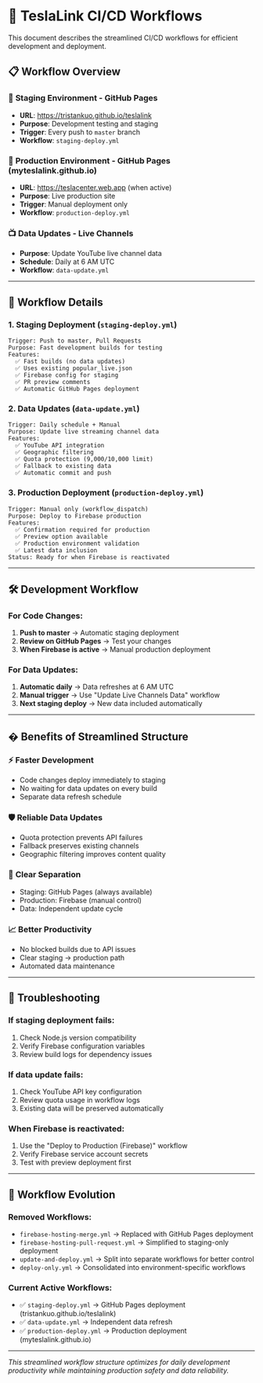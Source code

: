 # 🚀 TeslaLink CI/CD Workflows

This document describes the streamlined CI/CD workflows for efficient development and deployment.

## 📋 Workflow Overview

### 🎯 **Staging Environment** - GitHub Pages
- **URL**: https://tristankuo.github.io/teslalink
- **Purpose**: Development testing and staging
- **Trigger**: Every push to `master` branch
- **Workflow**: `staging-deploy.yml`

### 🚢 **Production Environment** - GitHub Pages (myteslalink.github.io)
- **URL**: https://teslacenter.web.app (when active)
- **Purpose**: Live production site
- **Trigger**: Manual deployment only
- **Workflow**: `production-deploy.yml`

### 📺 **Data Updates** - Live Channels
- **Purpose**: Update YouTube live channel data
- **Schedule**: Daily at 6 AM UTC
- **Workflow**: `data-update.yml`

---

## 🔄 Workflow Details

### 1. **Staging Deployment** (`staging-deploy.yml`)
```
Trigger: Push to master, Pull Requests
Purpose: Fast development builds for testing
Features:
  ✅ Fast builds (no data updates)
  ✅ Uses existing popular_live.json
  ✅ Firebase config for staging
  ✅ PR preview comments
  ✅ Automatic GitHub Pages deployment
```

### 2. **Data Updates** (`data-update.yml`)
```
Trigger: Daily schedule + Manual
Purpose: Update live streaming channel data
Features:
  ✅ YouTube API integration
  ✅ Geographic filtering
  ✅ Quota protection (9,000/10,000 limit)
  ✅ Fallback to existing data
  ✅ Automatic commit and push
```

### 3. **Production Deployment** (`production-deploy.yml`)
```
Trigger: Manual only (workflow_dispatch)
Purpose: Deploy to Firebase production
Features:
  ✅ Confirmation required for production
  ✅ Preview option available
  ✅ Production environment validation
  ✅ Latest data inclusion
Status: Ready for when Firebase is reactivated
```

---

## 🛠️ Development Workflow

### For Code Changes:
1. **Push to master** → Automatic staging deployment
2. **Review on GitHub Pages** → Test your changes
3. **When Firebase is active** → Manual production deployment

### For Data Updates:
1. **Automatic daily** → Data refreshes at 6 AM UTC
2. **Manual trigger** → Use "Update Live Channels Data" workflow
3. **Next staging deploy** → New data included automatically

---

## � Benefits of Streamlined Structure

### ⚡ **Faster Development**
- Code changes deploy immediately to staging
- No waiting for data updates on every build
- Separate data refresh schedule

### 🛡️ **Reliable Data Updates**
- Quota protection prevents API failures
- Fallback preserves existing channels
- Geographic filtering improves content quality

### 🎯 **Clear Separation**
- Staging: GitHub Pages (always available)
- Production: Firebase (manual control)
- Data: Independent update cycle

### 📈 **Better Productivity**
- No blocked builds due to API issues
- Clear staging → production path
- Automated data maintenance

---

## 🚨 Troubleshooting

### If staging deployment fails:
1. Check Node.js version compatibility
2. Verify Firebase configuration variables
3. Review build logs for dependency issues

### If data update fails:
1. Check YouTube API key configuration
2. Review quota usage in workflow logs
3. Existing data will be preserved automatically

### When Firebase is reactivated:
1. Use the "Deploy to Production (Firebase)" workflow
2. Verify Firebase service account secrets
3. Test with preview deployment first

---

## 📝 Workflow Evolution

### Removed Workflows:
- `firebase-hosting-merge.yml` → Replaced with GitHub Pages deployment
- `firebase-hosting-pull-request.yml` → Simplified to staging-only deployment
- `update-and-deploy.yml` → Split into separate workflows for better control
- `deploy-only.yml` → Consolidated into environment-specific workflows

### Current Active Workflows:
- ✅ `staging-deploy.yml` → GitHub Pages deployment (tristankuo.github.io/teslalink)
- ✅ `data-update.yml` → Independent data refresh
- ✅ `production-deploy.yml` → Production deployment (myteslalink.github.io)

---

*This streamlined workflow structure optimizes for daily development productivity while maintaining production safety and data reliability.*